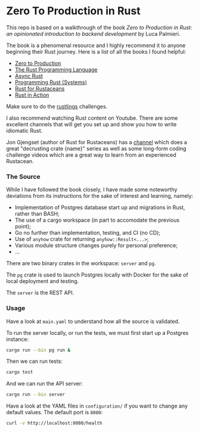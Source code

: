 # Zero To Production in Rust

This repo is based on a walkthrough of the book *Zero to Production in Rust: an opinionated introduction to backend development* by Luca Palmieri.

The book is a phenomenal resource and I highly recommend it to anyone beginning their Rust journey. Here is a list of all the books I found helpful:
* [Zero to Production](https://github.com/LukeMathWalker/zero-to-production)
* [The Rust Programming Language](https://doc.rust-lang.org/book/)
* [Async Rust](https://rust-lang.github.io/async-book/)
* [Programming Rust (Systems)](https://www.amazon.com.au/Programming-Rust-Fast-Systems-Development/dp/1492052590)
* [Rust for Rustaceans](https://rust-for-rustaceans.com/)
* [Rust in Action](https://www.rustinaction.com/)

Make sure to do the [rustlings](https://github.com/rust-lang/rustlings) challenges.

I also recommend watching Rust content on Youtube. There are some excellent channels that will get you set up and show you how to write idiomatic Rust.

Jon Gjengset (author of Rust for Rustaceans) has a [channel](https://www.youtube.com/@jonhoo) which does a great "decrusting crate {name}" series as well as some long-form coding challenge videos which are a great way to learn from an experienced Rustacean.

### The Source

While I have followed the book closely, I have made some noteworthy deviations from its instructions for the sake of interest and learning, namely:
* Implementation of Postgres database start up and migrations in Rust, rather than BASH;
* The use of a cargo workspace (in part to accomodate the previous point);
* Go no further than implementation, testing, and CI (no CD);
* Use of `anyhow` crate for returning `anyhow::Result<...>`;
* Various module structure changes purely for personal preference;
* ...

There are two binary crates in the workspace: `server` and `pg`.

The `pg` crate is used to launch Postgres locally with Docker for the sake of local deployment and testing.

The `server` is the REST API.

### Usage

Have a look at `main.yaml` to understand how all the source is validated.

To run the server locally, or run the tests, we must first start up a Postgres instance:
```sh
cargo run --bin pg run &
```

Then we can run tests:
```sh
cargo test
```

And we can run the API server:
```sh
cargo run --bin server
```

Have a look at the YAML files in `configuration/` if you want to change any default values. The default port is `8080`:

```sh
curl -v http://localhost:8080/health
```
